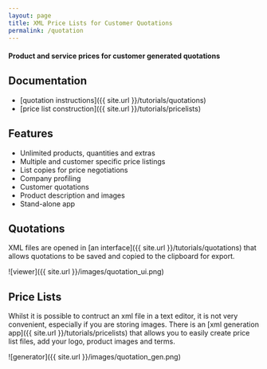 ```yaml
---
layout: page
title: XML Price Lists for Customer Quotations 
permalink: /quotation
---
```


#### Product and service prices for customer generated quotations

## Documentation

- [quotation instructions]({{ site.url }}/tutorials/quotations)
- [price list construction]({{ site.url }}/tutorials/pricelists)

## Features

- Unlimited products, quantities and extras
- Multiple and customer specific price listings
- List copies for price negotiations
- Company profiling
- Customer quotations
- Product description and images
- Stand-alone app

## Quotations

XML files are opened in [an interface]({{ site.url }}/tutorials/quotations) that allows quotations to be saved and copied to the clipboard for export.

![viewer]({{ site.url }}/images/quotation_ui.png)

## Price Lists

Whilst it is possible to contruct an xml file in a text editor, it is not very convenient, especially if you are storing images. There is an [xml generation app]({{ site.url }}/tutorials/pricelists) that allows you to easily create price list files, add your logo, product images and terms.

![generator]({{ site.url }}/images/quotation_gen.png)


